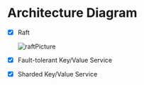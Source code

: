 # Architecture Diagram

- [x] Raft

  ![raftPicture](https://user-images.githubusercontent.com/81071995/218274391-89d15100-1d37-4128-929d-49dd21ba0e91.svg)

- [x] Fault-tolerant Key/Value Service


- [x] Sharded Key/Value Service


